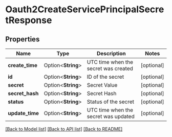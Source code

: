 # Oauth2CreateServicePrincipalSecretResponse

## Properties

Name | Type | Description | Notes
------------ | ------------- | ------------- | -------------
**create_time** | Option<**String**> | UTC time when the secret was created | [optional]
**id** | Option<**String**> | ID of the secret | [optional]
**secret** | Option<**String**> | Secret Value | [optional]
**secret_hash** | Option<**String**> | Secret Hash | [optional]
**status** | Option<**String**> | Status of the secret | [optional]
**update_time** | Option<**String**> | UTC time when the secret was updated | [optional]

[[Back to Model list]](../README.md#documentation-for-models) [[Back to API list]](../README.md#documentation-for-api-endpoints) [[Back to README]](../README.md)


